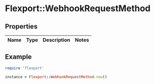 # Flexport::WebhookRequestMethod

## Properties

| Name | Type | Description | Notes |
| ---- | ---- | ----------- | ----- |

## Example

```ruby
require 'flexport'

instance = Flexport::WebhookRequestMethod.new()
```


